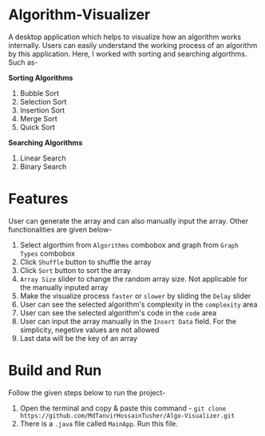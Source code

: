 # Algorithm-Visualizer

A desktop application which helps to visualize how an algorithm works internally. Users can easily understand the working process of an algorithm by this application. Here, I worked with sorting and searching algorthms. Such as-

**Sorting Algorithms**
1. Bubble Sort
2. Selection Sort
3. Insertion Sort
4. Merge Sort
5. Quick Sort

**Searching Algorithms**
1. Linear Search
2. Binary Search

# Features

User can generate the array and can also manually input the array. Other functionalities are given below-

1. Select algorthim from `Algorithms` combobox and graph from `Graph Types` combobox
2. Click `Shuffle` button to shuffle the array
3. Click `Sort` button to sort the array
4. `Array Size` slider to change the random array size. Not applicable for the manually inputed array
5. Make the visualize process `faster` or `slower` by sliding the `Delay` slider
6. User can see the selected algorithm's complexity in the `complexity` area
7. User can see the selected algorithm's code in the `code` area
8. User can input the array manually in the `Insert Data` field. For the simplicity, negetive values are not allowed
9. Last data will be the key of an array

# Build and Run

Follow the given steps below to run the project-

1. Open the terminal and copy & paste this command - `git clone https://github.com/MdTanvirHossainTusher/Algo-Visualizer.git`
2. There is a `.java` file called `MainApp`. Run this file.
